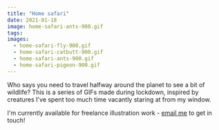```yaml
---
title: "Home safari"
date: 2021-01-18
image: home-safari-ants-900.gif
tags:
images:
  - home-safari-fly-900.gif
  - home-safari-catbutt-900.gif
  - home-safari-ants-900.gif
  - home-safari-pigeon-900.gif
---
```


Who says you need to travel halfway around the planet to see a bit of wildlife? This is a series of GIFs made during lockdown, inspired by creatures I've spent too much time vacantly staring at from my window.

I'm currently available for freelance illustration work - [email me](mailto:vicky.hughes@hotmail.com) to get in touch!